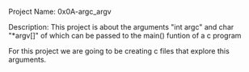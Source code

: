 Project Name: 0x0A-argc_argv

Description: This project is about the arguments "int argc" and char "\*argv[]" of which can be passed to the main() funtion of a c program

For this project we are going to be creating c files that explore this arguments.
